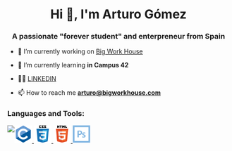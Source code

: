 <h1 align="center">Hi 👋, I'm Arturo Gómez</h1>
<h3 align="center">A passionate "forever student" and enterpreneur from Spain</h3>

- 🔭 I’m currently working on [Big Work House](https://www.bigworkhouse.com)

- 🌱 I’m currently learning **in Campus 42**

- 👨‍💻 [LINKEDIN](https://www.linkedin.com/in/arturo-g%C3%B3mez-mart%C3%ADn-crespo-b7a5355a/?originalSubdomain=es)

- 📫 How to reach me **arturo@bigworkhouse.com**

<p align="left">
</p>

<h3 align="left">Languages and Tools:</h3>
<p align="left"> 
  <a href="https://www.cprogramming.com/" target="_blank" rel="noreferrer"> 
    <img src="https://raw.githubusercontent.com/devicons/devicon/master/icons/c/c-original.svg" alt="c" width="40" height="40"/> 
  </a> 
  <a href="https://www.w3schools.com/css/" target="_blank" rel="noreferrer"> 
    <img src="https://raw.githubusercontent.com/devicons/devicon/master/icons/css3/css3-original-wordmark.svg" alt="css3" width="40" height="40"/> 
  </a> 
  <a href="https://www.w3.org/html/" target="_blank" rel="noreferrer"> 
    <img src="https://raw.githubusercontent.com/devicons/devicon/master/icons/html5/html5-original-wordmark.svg" alt="html5" width="40" height="40"/> 
  </a> 
  <a href="https://www.photoshop.com/en" target="_blank" rel="noreferrer"> 
    <img src="https://raw.githubusercontent.com/devicons/devicon/master/icons/photoshop/photoshop-line.svg" alt="photoshop" width="40" height="40"/> 
  </a> 
<img align="left" src="https://img.shields.io/badge/Bootstrap-563D7C?style=for-the-badge&logo=bootstrap&logoColor=white" />
</p>
